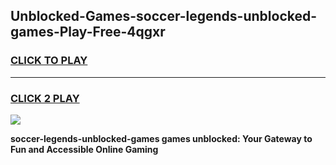 
## Unblocked-Games-soccer-legends-unblocked-games-Play-Free-4qgxr
<h3>
<a href="https://premium76.site?title=soccer-legends-unblocked-games&ref=18A1">CLICK TO PLAY</a></h3>
<hr>

<h3>
<a href="https://premium76.site?title=soccer-legends-unblocked-games&ref=18A1">CLICK 2 PLAY</a>
  
</h3>

<a href="https://premium76.site?title=soccer-legends-unblocked-games&ref=18A1"><img src="https://clearcache.store/games.png"></a>


**soccer-legends-unblocked-games games unblocked: Your Gateway to Fun and Accessible Online Gaming**
